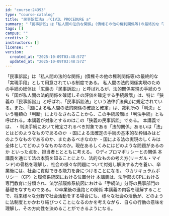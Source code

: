 ```yaml
---
id: "course:24393"
type: "course-catalog"
title: "民事訴訟法a ／CIVIL PROCEDURE a"
summary: "「民事訴訟」は「私人間の法的な関係」(債権その他の権利関係等)の最終的な「実現手段」として用意されている制度である。 私人間の法的関係実現のための手続の総体は「広義の『民事訴訟』」と呼ばれるが、法的関係実現の手続のうち「国が私人間の法的関係…"
tags: []
campus: ""
credits: 2
instructors: []
license: " "
version:
  created_at: "2025-10-09T03:48:57Z"
  updated_at: "2025-10-09T03:48:57Z"
---
```


「民事訴訟」は「私人間の法的な関係」(債権その他の権利関係等)の最終的な「実現手段」として用意されている制度である。 私人間の法的関係実現のための手続の総体は「広義の『民事訴訟』」と呼ばれるが、法的関係実現の手続のうち「国が私人間の法的関係を確認しその評価を確定する手続段階」は、特に「狭義の『民事訴訟』」と呼ばれ、「民事訴訟法」という法律(「法典」)に規定されている。また、「国による私人間の法的関係の確認と確定」は、裁判所の「判決」という種類の「判断」によりなされることから、この手続段階は「判決手続」とも呼ばれる。本講義が対象とするのはこの「狭義の民事訴訟」である。 本講義では、 ・判決手続において確定されるべき対象である「法的関係」あるいは「法」とはどのようなものであるのか ・国による法確定の手続の基本的な枠組みはどのようなものであるのか、またあるべきなのか ・国による法の実現のしくみは全体としてどのようなものなのか。現在あるしくみにはどのような問題があるのか といった点を、担当者ととともに考える。 ○ディプロマポリシーとの関係 本講義を通じて法の本質を知ることにより、法的なものの考え方(リーガル・マインド)の骨格を理解し、社会の様々な問題について対処し解決する力を養い、卒業後には、社会に貢献できる能力を身につけることになる。 ○カリキュラムポリシー（CP）と履修系統図における位置付け 本講義は、法学部のCPにおける専門教育に分類され、法学部履修系統図における「手続法」分野の民事部門の基礎をなすものである。 ○卒業後の進路との関係 本講義の内容を理解することで、将来様々な分野で社会活動をする場合にも、様々な社会の活動が、どのように法制度とかかわり結びつくことになるのかを考えながら、自らの行動の意味を理解し、その方向性を決めることができるようになる。
